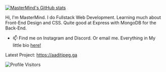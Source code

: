 [![MasterMind's GitHub stats](https://github-readme-stats.vercel.app/api?username=memastermind&hide=stars&count_private=true&theme=react)](https://github.com/anuraghazra/github-readme-stats)


Hi, I'm MasterMind. I do Fullstack Web Development. Learning much about Front-End Design and CSS. Quite good at Express with MongoDB for the Back-End.
- 📫 Find me on Instagram and Discord. Or email me. Everything in My little bio [here!](https://www.memastermind.tk)

Latest Project: https://aaditjpeg.ga 

![Profile Visitors](https://visitor-badge.glitch.me/badge?page_id=memastermind.visitor-badge)


